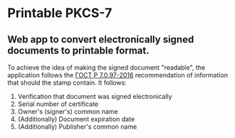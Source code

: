 # Printable PKCS-7
## Web app to convert electronically signed documents to printable format.

To achieve the idea of making the signed document "readable", the application
follows the [ГОСТ Р 7.0.97-2016](https://www.consultant.ru/document/cons_doc_LAW_216461/) recommendation of information that should the stamp contain.
It follows:
1. Verification that document was signed electronically
2. Serial number of certificate
3. Owner's (signer's) common name
4. (Additionally) Document expiration date
5. (Additionally) Publisher's common name